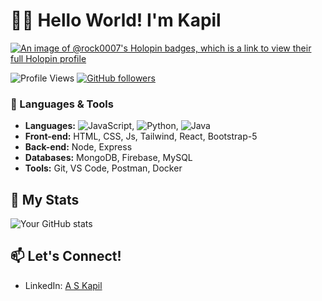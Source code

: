 # 👩‍💻 Hello World! I'm Kapil
[![An image of @rock0007's Holopin badges, which is a link to view their full Holopin profile](https://holopin.me/rock0007)](https://holopin.io/@rock0007)

![Profile Views](https://komarev.com/ghpvc/?username=rock0007&color=green) [![GitHub followers](https://img.shields.io/github/followers/rock0007?style=social)](https://github.com/rock0007) 

### 🌟 Languages & Tools
- **Languages:** ![JavaScript](https://img.shields.io/badge/JavaScript-★★★★☆-yellow), ![Python](https://img.shields.io/badge/Python-★★★★☆-blue), ![Java](https://img.shields.io/badge/Java-★★★☆☆-red)
- **Front-end:** HTML, CSS, Js, Tailwind, React, Bootstrap-5
- **Back-end:** Node, Express
- **Databases:** MongoDB, Firebase, MySQL
- **Tools:** Git, VS Code, Postman, Docker

## 🧠 My Stats
![Your GitHub stats](https://github-readme-stats.vercel.app/api?username=rock0007&show_icons=true&theme=radical)

## 📫 Let's Connect!
- LinkedIn: [A S Kapil](https://www.linkedin.com/in/askapil07/)
